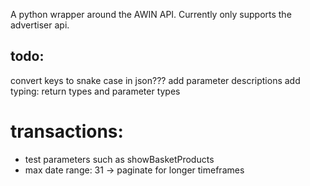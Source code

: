 A python wrapper around the AWIN API.
Currently only supports the advertiser api.






## todo:
convert keys to snake case in json???
add parameter descriptions
add typing: return types and parameter types
# transactions: 
- test parameters such as showBasketProducts
- max date range: 31 -> paginate for longer timeframes